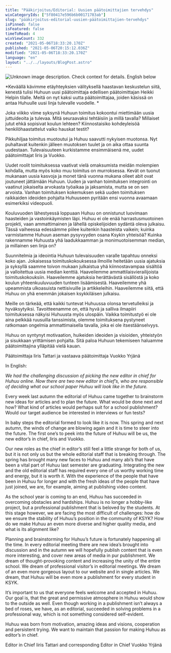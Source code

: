 ```yaml
---
title: "Pääkirjoitus/Editorial: Uusien päätoimittajien tervehdys"
wixCategoryIds: ["5f80417e596b6b00171783ab"]
slug: "pääkirjoitus-editorial-uusien-päätoimittajien-tervehdys"
isPinned: false
isFeatured: false
timeToRead: 4
wixViewCount: 332
created: "2021-05-06T18:33:20.170Z"
published: "2021-05-06T20:15:12.036Z"
modified: "2021-05-06T18:33:20.170Z"
language: "en"
layout: "../../layouts/BlogPost.astro"
---
```


![Unknown image description. Check context for details.](https://static.wixstatic.com/media/18093e_5520a5e9210b4d589ee3fb0a522e2cdd~mv2.jpg) <!-- Original name: IMG_5742.JPG -->
English below

*Keväällä kävimme etäyhteyksien välityksellä haastavan keskustelun siitä, kenestä tulisi Huhuun uusi päätoimittaja edellisen päätoimittajan Heikki Helpin tilalle.  Meitä on nyt kaksi uutta päätoimittajaa, joiden käsissä on antaa Huhuulle uusi linja tulevalle vuodelle. *

Joka viikko viime syksynä Huhuun toimitus kokoontui miettimään uusia juttuideoita ja tulevaa. Mitä seuraavaksi tehtäisiin ja millä tavalla? Millaiset jutut ehkä sopisivat koulun lehteen? Kiinnostaisiko kohdeyleisöä henkilöhaastattelut vaiko hauskat testit? 

Pikkuhiljaa toimitus muotoutui ja Huhuu saavutti nykyisen muotonsa. Nyt puhaltavat kuitenkin jälleen muutoksen tuulet ja on aika ottaa suunta uudestaan. Tulevaisuuteen kurkistamme ensimmäisenä me, uudet päätoimittajat Iiris ja Vuokko.

Uudet roolit toimituksessa vaativat vielä omaksumista meidän molempien kohdalla, mutta myös koko muu toimitus on murroksessa. Kevät on tuonut mukanaan uusia kasvoja ja monet tänä vuonna mukana olleet abit ovat joutuneet jättämään Huhuun. Uuden ja vanhan toimituksen integrointi on vaatinut jokaiselta arvokasta työaikaa ja jaksamista, mutta se on sen arvoista. Vanhan toimituksen kokemuksen sekä uuden toimituksen raikkaiden ideoiden pohjalta Huhuuseen pyritään ensi vuonna avaamaan esimerkiksi videopuoli. 

Kouluvuoden lähestyessä loppuaan Huhuu on onnistunut luovimaan haasteiden ja vastoinkäymisten läpi. Huhuu ei ole enää harrastusmuotoinen projekti, vaan ammattimainen ja lähellä opiskelijoiden sydäntä oleva julkaisu. Tässä vaiheessa edessämme piilee kuitenkin haasteista vaikein; kuinka varmistamme Huhuun aseman pysyvyyden osana Ksykin yhteisöä? Kuinka rakennamme Huhuusta yhä laadukkaamman ja monimuotoisemman median, ja millainen sen linja on? 

Suunnitelmia ja ideointia Huhuun tulevaisuuden varalle tapahtuu onneksi koko ajan. Jokaisessa toimituskokouksessa ilmoille heitetään uusia ajatuksia ja syksyllä saamme toivon mukaan julkaistua yhä kiinnostavampaa sisältöä ja valloitettua uusia median kenttiä. Haaveilemme ammattilaisvierailijoista toimituskokouksiin. Haaveilemme ajatuksia herättävästä sisällöstä ja koko koulun yhteenkuuluvuuden tunteen lisäämisestä. Haaveilemme yhä upeammista ulkoasuista nettisivuille ja artikkeleihin. Haaveilemme siitä, että Huhuu on yhä enemmän jokaisen ksykkiläisen julkaisu.

Meille on tärkeää, että kaikki tuntevat Huhuussa olonsa tervetulleiksi ja hyväksytyiksi. Tavoitteenamme on, että hyvä ja salliva ilmapiiri toimituksessa näkyisi Huhuusta myös ulospäin. Vaikka toimitustyö ei ole aina pelkkää ruusuilla tanssimista, olemme toimituksena pystyneet ratkomaan ongelmia ammattimaisella tavalla, joka ei ole itsestäänselvyys. 

Huhuu on syntynyt motivaation, huikeiden ideoiden ja visioiden, yhteistyön ja sisukkaan yrittämisen pohjalta. Sitä paloa Huhuun tekemiseen haluamme päätoimittajina ylläpitää vielä kauan. 


Päätoimittaja Iiris Tattari ja vastaava päätoimittaja Vuokko Yrjänä

In English:

*We had the challenging discussion of picking the new editor in chief for Huhuu online. Now there are two new editor in chief’s, who are responsible of deciding what our school paper Huhuu will look like in the future.*

Every week last autumn the editorial of Huhuu came together to brainstorm new ideas for articles and to plan the future. What would be done next and how? What kind of articles would perhaps suit for a school publishment? Would our target audience be interested in interviews or fun tests? 

In baby steps the editorial formed to look like it is now. This spring and next autumn, the winds of change are blowing again and it is time to steer into the future. The first one’s to peek into the future of Huhuu will be us, the new editor’s in chief, Iiris and Vuokko. 

Our new roles as the chief in editor’s still feel a little strange for both of us, but it is not only us but the whole editorial staff that is breaking through. The spring has brought many new faces to Huhuu and many abi’s that have been a vital part of Huhuu last semester are graduating. Integrating the new and the old editorial staff has required every one of us worthy working time and energy, but it is worth it. With the experience of the people that have been in Huhuu for longer and with the fresh ideas of the people that have just joined, we are, for example, aiming at publishing video content. 

As the school year is coming to an end, Huhuu has succeeded in overcoming obstacles and hardships. Huhuu is no longer a hobby-like project, but a professional publishment that is beloved by the students. At this stage however, we are facing the most difficult of challenges: how do we ensure the stability of Huhuu’s position in the community of KSYK? How do we make Huhuu an even more diverse and higher quality media, and what is its alignment like?

Planning and brainstorming for Huhuu’s future is fortunately happening all the time. In every editorial meeting there are new idea’s brought into discussion and in the autumn we will hopefully publish content that is even more interesting, and cover new areas of media in pur publishment. We dream of thought-provoking content and increasing the unity of the entire school. We dream of professional visitor’s in editorial meetings. We dream of an even more gorgeous layout to our website and in single articles. We dream, that Huhuu will be even more a publishment for every student in KSYK.


It’s important to us that everyone feels welcome and accepted in Huhuu. Our goal is, that the great and permissive atmosphere in Huhuu would show to the outside as well. Even though working in a publishment isn’t always a bed of roses, we have, as an editorial,  succeeded in solving problems in a professional way, which is not something considered self-evident.

Huhuu was born from motivation, amazing ideas and visions, cooperation and persistent trying. We want to maintain that passion for making Huhuu as editor’s in chief. 

Editor in Chief Iiris Tattari and corresponding Editor in Chief Vuokko Yrjänä



